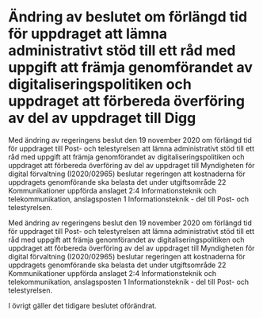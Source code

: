 # Ändring av beslutet om förlängd tid för uppdraget att lämna administrativt stöd till ett råd med uppgift att främja genomförandet av digitaliseringspolitiken och uppdraget att förbereda överföring av del av uppdraget till Digg

Med ändring av regeringens beslut den 19 november 2020 om förlängd tid för uppdraget till Post- och telestyrelsen att lämna administrativt stöd till ett råd med uppgift att främja genomförandet av digitaliseringspolitiken och uppdraget att förbereda överföring av del av uppdraget till Myndigheten för digital förvaltning (I2020/02965) beslutar regeringen att kostnaderna för uppdragets genomförande ska belasta det under utgiftsområde 22 Kommunikationer uppförda anslaget 2:4 Informationsteknik och telekommunikation, anslagsposten 1 Informationsteknik - del till Post- och telestyrelsen.

Med ändring av regeringens beslut den 19 november 2020 om förlängd tid för uppdraget till Post- och telestyrelsen att lämna administrativt stöd till ett råd med uppgift att främja genomförandet av digitaliseringspolitiken och uppdraget att förbereda överföring av del av uppdraget till Myndigheten för digital förvaltning (I2020/02965) beslutar regeringen att kostnaderna för uppdragets genomförande ska belasta det under utgiftsområde 22 Kommunikationer uppförda anslaget 2:4 Informationsteknik och telekommunikation, anslagsposten 1 Informationsteknik - del till Post- och telestyrelsen.

I övrigt gäller det tidigare beslutet oförändrat.
